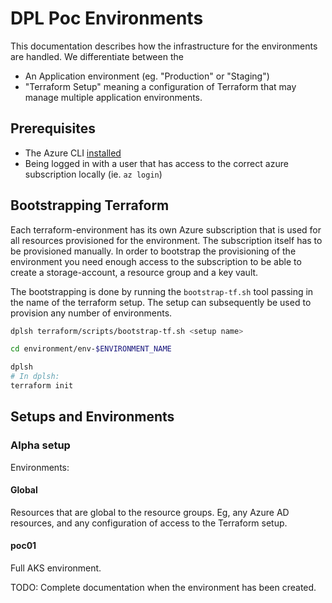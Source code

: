 # DPL Poc Environments

This documentation describes how the infrastructure for the environments are
handled. We differentiate between the

* An Application environment (eg. "Production" or "Staging")
* "Terraform Setup" meaning a configuration of Terraform that may manage multiple
   application environments.

## Prerequisites
* The Azure CLI [installed](https://docs.microsoft.com/en-us/cli/azure/install-azure-cli)
* Being logged in with a user that has access to the correct azure subscription
  locally (ie. `az login`)

## Bootstrapping Terraform
Each terraform-environment has its own Azure subscription that is used for all
resources provisioned for the environment. The subscription itself has to be
provisioned manually. In order to bootstrap the provisioning of the environment
you need enough access to the subscription to be able to create a
storage-account, a resource group and a key vault.

The bootstrapping is done by running the `bootstrap-tf.sh` tool passing in the
name of the terraform setup. The setup can subsequently be used to provision
any number of environments.

```bash
dplsh terraform/scripts/bootstrap-tf.sh <setup name>

cd environment/env-$ENVIRONMENT_NAME

dplsh
# In dplsh:
terraform init
```

## Setups and Environments
### Alpha setup

Environments:

#### Global
Resources that are global to the resource groups. Eg, any Azure AD resources,
and any configuration of access to the Terraform setup.

#### poc01
Full AKS environment.

TODO: Complete documentation when the environment has been created.
